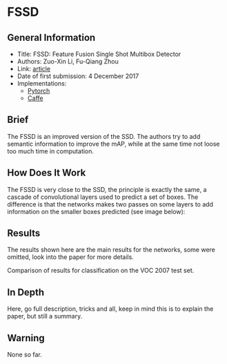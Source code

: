 # FSSD

## General Information

- Title: FSSD: Feature Fusion Single Shot Multibox Detector
- Authors: Zuo-Xin Li, Fu-Qiang Zhou
- Link: [article](https://arxiv.org/pdf/1712.00960.pdf)
- Date of first submission: 4 December 2017
- Implementations:
    - [Pytorch](https://github.com/lzx1413/PytorchSSD)
    - [Caffe](https://github.com/lzx1413/CAFFE_SSD/tree/fssd)

## Brief

The FSSD is an improved version of the SSD. The authors try to add semantic information to improve the mAP, while at the same time not loose too much time in computation. 

## How Does It Work

The FSSD is very close to the SSD, the principle is exactly the same, a cascade of convolutional layers used to predict a set of boxes. The  difference is that the networks makes two passes on some layers to add information on the smaller boxes predicted (see image below):


<!--- \captionsource{SSD vs FSSD Networks}{https://arxiv.org/pdf/1712.00960.pdf} -->

## Results

The results shown here are the main results for the networks, some were omitted, look into the paper for more details.
<!---

        Model & train set & mAP & fps & gpu & backbone network \\
        \hline
        \textit{Faster RCNN} & 07+12 & 73.2 & 7 & Titan X & VGGNet \\
        \textit{Faster RCNN} & 07+12 & 76.2 & 2.4 & K40 & ResNet-101 \\
        \textit{SSD} & 07+12+COCO & 81.2 & 46 & Titan X & VGGNet \\
        \textit{SSD} & 07+12 & 77.2 & 85 & 1080Ti & VGGNet \\
        \textit{FSSD300} & 07+12+COCO & 82.7 & 65.8 & 1080Ti & VGGNet \\-->

Comparison of results for classification on the VOC 2007 test set.

## In Depth

Here, go full description, tricks and all, keep in mind this is to explain the paper, but still a summary.

## Warning

None so far.

